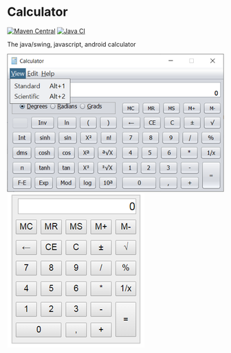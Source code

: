 Calculator
==========

[![Maven Central](https://img.shields.io/maven-central/v/com.github.javadev/calculator?style=flat-square)](https://central.sonatype.com/artifact/com.github.javadev/calculator/1.2)
[![Java CI](https://github.com/javadev/calculator/actions/workflows/maven.yml/badge.svg?branch=master)](https://github.com/javadev/calculator/actions/workflows/maven.yml)

The java/swing, javascript, android calculator

[![Screen short](calc.png)](https://github.com/javadev/calculator)
[![Screen short](calc2.png)](http://javadev.github.io/calculator)
